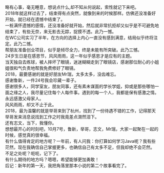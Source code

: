 略有心事，毫无睡意，想说点什么,却不知从何说起，索性就记下来吧。  
2018年就这样过去了，结束得有点突然，就像到来的时候那样。仿佛还没准备好开始，就已经在遗憾中结束了。   
一桩满怀遗憾的感情，还没准备好就开始，然后就非常抗拒却又似乎是不可避免地结束了，有些无奈，来无影去无踪，捉摸不透。此乃一憾。  
在WC公司实习了半年，在方向的选择上内心一直没有感到满意，结局似乎终将注定。此乃二憾。   
帮朋友准备创业项目，似乎是倾尽全力，终是未能有所突破。此乃三憾。   
24岁生日是在感恩节，风风雨雨，这一年似乎感恩才是应有的主题。  
当天独自去练球，被人摔坏了眼镜，迷迷糊糊走到了眼镜店，感谢那位耐心的小姐姐很和气负责地帮我免费修好了眼镜。   
2018，最要感谢的就是好朋友Mr瑞，太多太多，没齿难忘。  
感谢鲁新，一件24号我会珍藏一辈子。   
感谢很多人，同学室友，朋友同事，还有素未谋面的学长学姐，抑或是那些哪怕一面之缘之人，我尽量记住每个人每件事。遇到的每一个人，我都是保有感激之情。  
永远感激父母家人。  
风风雨雨，却又不止于此。  
2018，最为温馨的就是举哥来到了杭州，找到了一份待遇不错的工作，记得那天举哥发来消息说找到工作之时我竟差点潸然泪下。  
还有志文，当下，我懂你。  
想想最开心的时刻吧，10月7号，鲁新，举哥，志文，Mr瑞，大家一起聚在一起的时候，感觉真的很幸福。   
有什么值得肯定的地方呢？一年前，有人问我：你打算如何学习Java呢？我有些茫然，现在我确信自己掌握更多，也确信自己有太多不足，但我却绝不会茫然。   
不足之处呢？呃呃，记下了。   
有什么期待的地方吗？嗯嗯，希望能够更加勇敢！   
后记：新年的第一天，我把角落里那本小说的第二个故事看完了。   


